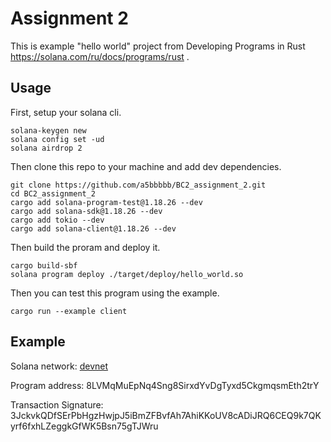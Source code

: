 # Assignment 2

This is example "hello world" project from Developing Programs in Rust https://solana.com/ru/docs/programs/rust . 

## Usage
First, setup your solana cli.<br>

    solana-keygen new
    solana config set -ud
    solana airdrop 2

Then clone this repo to your machine and add dev dependencies.<br>

    git clone https://github.com/a5bbbbb/BC2_assignment_2.git
    cd BC2_assignment_2
    cargo add solana-program-test@1.18.26 --dev
    cargo add solana-sdk@1.18.26 --dev
    cargo add tokio --dev
    cargo add solana-client@1.18.26 --dev

Then build the proram and deploy it.<br>

    cargo build-sbf
    solana program deploy ./target/deploy/hello_world.so
    
Then you can test this program using the example.<br>

    cargo run --example client

## Example
Solana network: [devnet](https://api.devnet.solana.com )

Program address: 8LVMqMuEpNq4Sng8SirxdYvDgTyxd5CkgmqsmEth2trY

Transaction Signature: 3JckvkQDfSErPbHgzHwjpJ5iBmZFBvfAh7AhiKKoUV8cADiJRQ6CEQ9k7QKyrf6fxhLZeggkGfWK5Bsn75gTJWru
